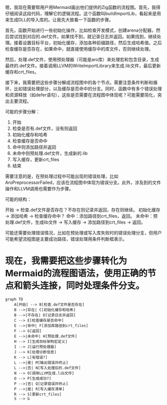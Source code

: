 嗯，我现在需要帮用户用Mermaid画出他们提供的Zig函数的流程图。首先，我得仔细阅读这段代码，理解它的逻辑流程。这个函数叫buildImportLib，看起来是用来生成DLL的导入库的。让我先大致看一下函数的步骤。

首先，函数开始进行一些初始化操作，比如检查开发模式，创建arena分配器，然后尝试找到对应的.def文件。如果找不到，就记录日志并返回。如果找到，继续处理。接着设置目标平台，初始化缓存，添加各种前缀路径，然后生成哈希值。之后检查缓存是否存在，如果命中，就直接使用缓存中的库文件，否则继续处理。

然后，处理.def文件，使用预处理器（可能是aro库）来处理宏和包含目录，生成最终的.def文件。接着调用LLVM的WriteImportLibrary来生成.lib文件，最后更新缓存和crt_files。

接下来，我需要把这些步骤分解成流程图中的各个节点。需要注意条件判断和循环，比如错误处理部分，以及缓存是否命中的分支。同时，函数中有多个错误处理和资源释放（如defer语句），这些是否需要在流程图中体现呢？可能需要简化，突出主要流程。

可能的步骤分解：
1. 开始
2. 检查是否有.def文件，没有则返回
3. 初始化缓存和哈希
4. 检查缓存是否命中
5. 命中则添加路径并返回
6. 未命中则预处理.def文件，生成新的.lib
7. 写入缓存，更新crt_files
8. 结束

需要注意的是，在预处理过程中可能出现的错误处理，比如AroPreprocessorFailed，应该在流程图中体现为错误分支。此外，涉及到的文件操作和LLVM调用也需要作为步骤。

可能的结构：

开始 -> 检查.def文件是否存在？不存在则记录并返回，存在则继续。
初始化缓存 -> 添加哈希 -> 检查缓存命中？
命中：添加路径到crt_files，返回。
未命中：预处理.def文件，生成lib文件 -> 写入缓存 -> 添加路径到crt_files -> 返回。

可能还需要处理错误情况，比如在预处理或写入库失败时的错误处理分支，但用户可能希望流程图是主要成功路径，错误处理用条件判断框表示。

现在，我需要把这些步骤转化为Mermaid的流程图语法，使用正确的节点和箭头连接，同时处理条件分支。
================================================
```mermaid
graph TD
    A[开始] --> B[检查.def文件是否存在]
    B -->|存在| C[初始化缓存和哈希]
    B -->|不存在| D[记录日志并返回]
    C --> E[检查缓存是否命中]
    E -->|命中| F[添加库路径到crt_files]
    F --> G[返回]
    E -->|未命中| H[预处理.def文件]
    H --> I[生成目标架构宏定义]
    I --> J[运行预处理器]
    J --> K[处理诊断信息]
    K --> L[有错误?]
    L -->|是| M[输出错误并终止]
    L -->|否| N[写入处理后的.def文件]
    N --> O[调用LLVM生成.lib文件]
    O --> P[生成成功?]
    P -->|否| Q[记录错误并终止]
    P -->|是| R[写入缓存清单]
    R --> S[更新crt_files]
    S --> G
```